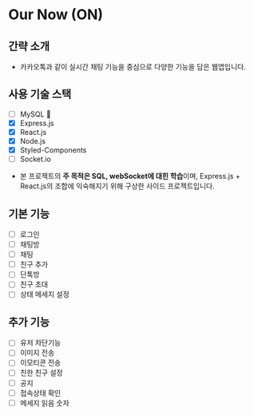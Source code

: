 # Our Now (ON)

## 간략 소개

- 카카오톡과 같이 실시간 채팅 기능을 중심으로 다양한 기능을 담은 웹앱입니다.

## 사용 기술 스택

- [ ] MySQL 💎
- [x] Express.js
- [x] React.js
- [x] Node.js
- [x] Styled-Components
- [ ] Socket.io

- 본 프로젝트의 **주 목적은 SQL, webSocket에 대힌 학습**이며, Express.js + React.js의 조합에 익숙해지기 위해 구상한 사이드 프로젝트입니다. 

## 기본 기능

- [ ] 로그인
- [ ] 채팅방
- [ ] 채팅
- [ ] 친구 추가
- [ ] 단톡방
- [ ] 친구 초대
- [ ] 상태 메세지 설정

## 추가 기능

- [ ] 유저 차단기능
- [ ] 이미지 전송
- [ ] 이모티콘 전송
- [ ] 친한 친구 설정
- [ ] 공지
- [ ] 접속상태 확인
- [ ] 메세지 읽음 숫자
